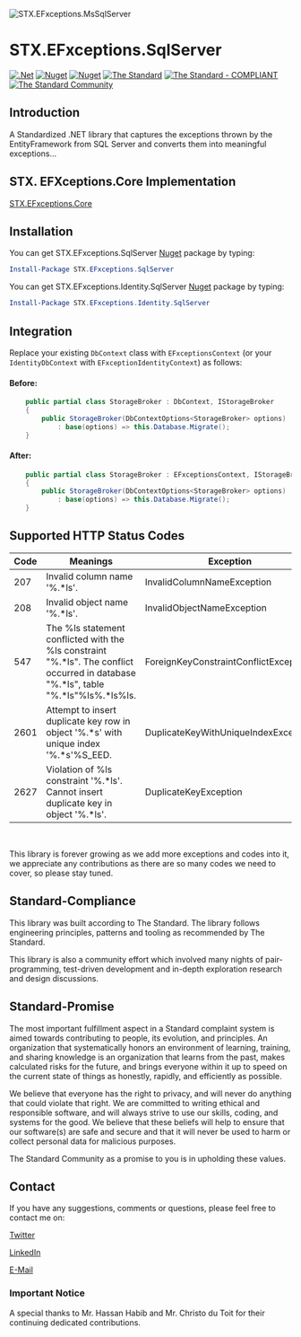 ![STX.EFxceptions.MsSqlServer](https://raw.githubusercontent.com/The-Standard-Organization/STX.EFxceptions.SqlServer/main/Resources/Images/stx.efMsSQLServer_git_logo.png)

# STX.EFxceptions.SqlServer

[![.Net](https://github.com/The-Standard-Organization/STX.EFxceptions.SqlServer/actions/workflows/dotnet.yml/badge.svg)](https://github.com/The-Standard-Organization/STX.EFxceptions.SqlServer/actions/workflows/dotnet.yml)
[![Nuget](https://img.shields.io/nuget/v/STX.EFxceptions.SqlServer?logo=nuget&style=default)](https://www.nuget.org/packages/STX.EFxceptions.SqlServer)
[![Nuget](https://img.shields.io/nuget/dt/STX.EFxceptions.SqlServer?logo=nuget&style=default&color=blue&label=Downloads)](https://www.nuget.org/packages/STX.EFxceptions.SqlServer)
[![The Standard](https://img.shields.io/github/v/release/hassanhabib/The-Standard?filter=v2.10.0&style=default&label=Standard%20Version&color=2ea44f)](https://github.com/hassanhabib/The-Standard)
[![The Standard - COMPLIANT](https://img.shields.io/badge/The_Standard-COMPLIANT-2ea44f)](https://github.com/hassanhabib/The-Standard)
[![The Standard Community](https://img.shields.io/discord/934130100008538142?color=%237289da&label=The%20Standard%20Community&logo=Discord)](https://discord.gg/vdPZ7hS52X)

## Introduction
A Standardized .NET library that captures the exceptions thrown by the EntityFramework from SQL Server and converts them into meaningful exceptions...

## STX. EFXceptions.Core Implementation
[STX.EFxceptions.Core](https://github.com/The-Standard-Organization/STX.EFxceptions.Core)

## Installation 
You can get STX.EFxceptions.SqlServer [Nuget](https://www.nuget.org/packages/STX.EFxceptions.SqlServer) package by typing:
```powershell
Install-Package STX.EFxceptions.SqlServer
```

You can get STX.EFxceptions.Identity.SqlServer [Nuget](https://www.nuget.org/packages/STX.EFxceptions.Identity.SqlServer) package by typing:
```powershell
Install-Package STX.EFxceptions.Identity.SqlServer
```

## Integration
Replace your existing ```DbContext``` class with ```EFxceptionsContext``` (or your `IdentityDbContext` with `EFxceptionIdentityContext`) as follows:

#### Before:
 
```csharp
    public partial class StorageBroker : DbContext, IStorageBroker
    {
        public StorageBroker(DbContextOptions<StorageBroker> options)
            : base(options) => this.Database.Migrate();
    }

```

#### After:
```csharp
    public partial class StorageBroker : EFxceptionsContext, IStorageBroker
    {
        public StorageBroker(DbContextOptions<StorageBroker> options)
            : base(options) => this.Database.Migrate();
    }

```

## Supported HTTP Status Codes

|Code|Meanings|Exception|
|--- |--- |--- |
|207|Invalid column name '%.*ls'.|InvalidColumnNameException|
|208|Invalid object name '%.*ls'.|InvalidObjectNameException|
|547|The %ls statement conflicted with the %ls constraint "%.*ls". The conflict occurred in database "%.*ls", table "%.*ls"%ls%.*ls%ls.|ForeignKeyConstraintConflictException|
|2601|Attempt to insert duplicate key row in object '%.*s' with unique index '%.*s'%S_EED.|DuplicateKeyWithUniqueIndexException|
|2627|Violation of %ls constraint '%.*ls'. Cannot insert duplicate key in object '%.*ls'.|DuplicateKeyException|

<br >

This library is forever growing as we add more exceptions and codes into it, we appreciate any contributions as there are so many codes we need to cover, so please stay tuned.

## Standard-Compliance
This library was built according to The Standard. The library follows engineering principles, patterns and tooling as recommended by The Standard.

This library is also a community effort which involved many nights of pair-programming, test-driven development and in-depth exploration research and design discussions.

## Standard-Promise
The most important fulfillment aspect in a Standard complaint system is aimed towards contributing to people, its evolution, and principles.
An organization that systematically honors an environment of learning, training, and sharing knowledge is an organization that learns from the past, makes calculated risks for the future, 
and brings everyone within it up to speed on the current state of things as honestly, rapidly, and efficiently as possible. 
 
We believe that everyone has the right to privacy, and will never do anything that could violate that right.
We are committed to writing ethical and responsible software, and will always strive to use our skills, coding, and systems for the good.
We believe that these beliefs will help to ensure that our software(s) are safe and secure and that it will never be used to harm or collect personal data for malicious purposes.
 
The Standard Community as a promise to you is in upholding these values. 

## Contact

If you have any suggestions, comments or questions, please feel free to contact me on:

[Twitter](https://twitter.com/hassanrezkhabib)

[LinkedIn](https://www.linkedin.com/in/hassanrezkhabib/)

[E-Mail](mailto:hassanhabib@live.com)

### Important Notice
A special thanks to Mr. Hassan Habib and Mr. Christo du Toit for their continuing dedicated contributions.
